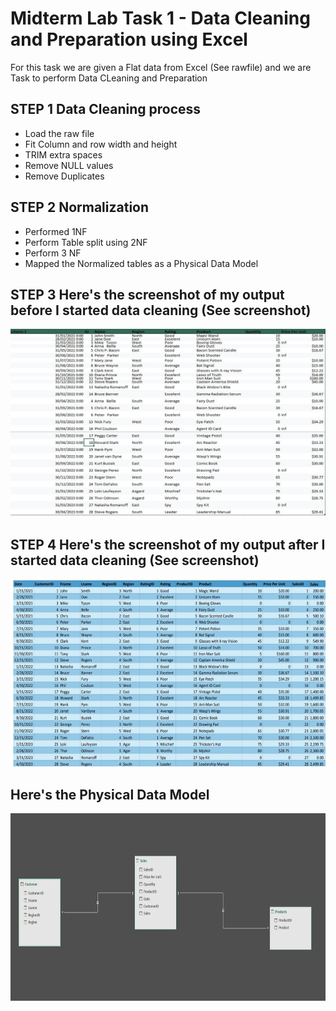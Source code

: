 
# Midterm Lab Task 1 - Data Cleaning and Preparation using Excel
For this task we are given a Flat data from Excel (See rawfile) and we are Task to perform Data CLeaning and Preparation 
## STEP 1 Data Cleaning process
- Load the raw file
- Fit Column and row width and height
- TRIM extra spaces
- Remove NULL values
- Remove Duplicates
## STEP 2 Normalization 
- Performed 1NF
- Perform Table split using 2NF
- Perform 3 NF
- Mapped the Normalized tables as a Physical Data Model
## STEP 3 Here's the screenshot of my output before I started data cleaning (See screenshot)
<img src="Image/1%20(2).JPG" alt="Alt Text" width="700" height="300">

## STEP 4 Here's the screenshot of my output after I started data cleaning (See screenshot)
<img src="Image/IMG_20250310_201457.jpg" alt="Alt Text" width="700" height="300">

## Here's the Physical Data Model
<img src="Image/diagram%20(1).PNG" alt="Alt Text" width="700" height="300">
